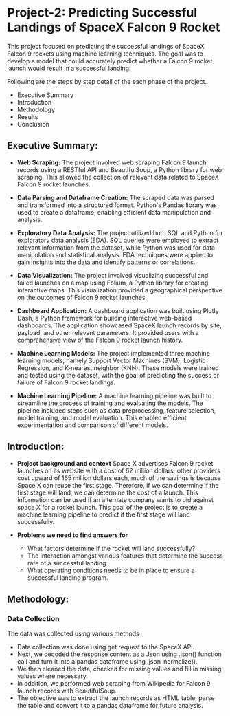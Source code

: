 # Project-2: Predicting Successful Landings of SpaceX Falcon 9 Rocket

This project focused on predicting the successful landings of SpaceX Falcon 9 rockets using machine learning techniques. The goal was to develop a model that could accurately predict whether a Falcon 9 rocket launch would result in a successful landing.

Following are the steps by step detail of the each phase of the project.

* Executive Summary
* Introduction
* Methodology
* Results
* Conclusion


## **Executive Summary:**

* **Web Scraping:** The project involved web scraping Falcon 9 launch records using a RESTful API and BeautifulSoup, a Python library for web scraping. This allowed the collection of relevant data related to SpaceX Falcon 9 rocket launches.

* **Data Parsing and Dataframe Creation:** The scraped data was parsed and transformed into a structured format. Python's Pandas library was used to create a dataframe, enabling efficient data manipulation and analysis.

* **Exploratory Data Analysis:** The project utilized both SQL and Python for exploratory data analysis (EDA). SQL queries were employed to extract relevant information from the dataset, while Python was used for data manipulation and statistical analysis. EDA techniques were applied to gain insights into the data and identify patterns or correlations.

* **Data Visualization:** The project involved visualizing successful and failed launches on a map using Folium, a Python library for creating interactive maps. This visualization provided a geographical perspective on the outcomes of Falcon 9 rocket launches.

* **Dashboard Application:** A dashboard application was built using Plotly Dash, a Python framework for building interactive web-based dashboards. The application showcased SpaceX launch records by site, payload, and other relevant parameters. It provided users with a comprehensive view of the Falcon 9 rocket launch history.

* **Machine Learning Models:** The project implemented three machine learning models, namely Support Vector Machines (SVM), Logistic Regression, and K-nearest neighbor (KNN). These models were trained and tested using the dataset, with the goal of predicting the success or failure of Falcon 9 rocket landings.

* **Machine Learning Pipeline:** A machine learning pipeline was built to streamline the process of training and evaluating the models. The pipeline included steps such as data preprocessing, feature selection, model training, and model evaluation. This enabled efficient experimentation and comparison of different models.

## **Introduction:**

* **Project background and context**
    Space X advertises Falcon 9 rocket launches on its website with a cost of 62 million dollars; other providers cost upward of 165 million dollars each, much of the savings is because Space X can reuse the first stage. Therefore, if we can determine if the first stage will land, we can determine the cost of a launch. This information can be used if an alternate company wants to bid against space X for a rocket launch. This goal of the project is to create a machine learning pipeline to predict if the first stage will land successfully.

* **Problems we need to find answers for**
  * What factors determine if the rocket will land successfully?
  * The interaction amongst various features that determine the success rate of a successful landing.
  * What operating conditions needs to be in place to ensure a successful landing program.

## **Methodology:**

### Data Collection

The data was collected using various methods

  * Data collection was done using get request to the SpaceX API.
  * Next, we decoded the response content as a Json using .json() function call and turn it into a pandas dataframe using .json_normalize().
  * We then cleaned the data, checked for missing values and fill in missing values where necessary.
  * In addition, we performed web scraping from Wikipedia for Falcon 9 launch records with BeautifulSoup. 
  * The objective was to extract the launch records as HTML table, parse the table and convert it to a pandas dataframe for future analysis.




